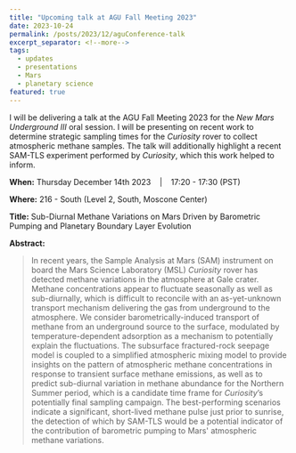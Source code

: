 ```yaml
---
title: "Upcoming talk at AGU Fall Meeting 2023"
date: 2023-10-24
permalink: /posts/2023/12/aguConference-talk
excerpt_separator: <!--more-->
tags:
  - updates 
  - presentations
  - Mars
  - planetary science
featured: true 
---
```

<!-- excerpt: "<img src='/images/posts/nmtBureau_walkoutSlide.png' alt='NMT-talkBanner' width='500px'/>" -->

<!-- NOTE: the featured callout in front matter allows the post to appear automatically on the ABOUT page if enabled there. -->
<!-- NOTE: the except_separator in the front matter allows you to manually specify how much of the post is included in the except (in this case, everything between the ``more`` callout. -->
<!-- <img src="/images/posts/symposiumFlyer2023.png" alt="symposiumFlyerBanner" width="300px"/> -->

I will be delivering a talk at the AGU Fall Meeting 2023 for the *New Mars
Underground III* oral session. I will be presenting on recent work to determine
strategic sampling times for the *Curiosity* rover to collect atmospheric
methane samples. The talk will additionally highlight a recent SAM-TLS
experiment performed by *Curiosity*, which this work helped to inform.  


**When:** Thursday December 14th 2023 &nbsp;&nbsp; \| &nbsp;&nbsp; 17:20 - 17:30 (PST)

**Where:**  216 - South (Level 2, South, Moscone Center)
<!-- [Zoom](https://zoom.us/j/99880495832){: .btn--research} --> 

**Title:** Sub-Diurnal Methane Variations on Mars Driven by Barometric Pumping and Planetary Boundary Layer Evolution

**Abstract:** 
> In recent years, the Sample Analysis at Mars (SAM) instrument on board the Mars Science Laboratory (MSL) *Curiosity* rover has detected methane variations in the atmosphere at Gale crater. Methane concentrations appear to fluctuate seasonally as well as sub-diurnally, which is difficult to reconcile with an as-yet-unknown transport mechanism delivering the gas from underground to the atmosphere. We consider barometrically-induced transport of methane from an underground source to the surface, modulated by temperature-dependent adsorption as a mechanism to potentially explain the fluctuations. The subsurface fractured-rock seepage model is coupled to a simplified atmospheric mixing model to provide insights on the pattern of atmospheric methane concentrations in response to transient surface methane emissions, as well as to predict sub-diurnal variation in methane abundance for the Northern Summer period, which is a candidate time frame for *Curiosity*’s potentially final sampling campaign. The best-performing scenarios indicate a significant, short-lived methane pulse just prior to sunrise, the detection of which by SAM-TLS would be a potential indicator of the contribution of barometric pumping to Mars' atmospheric methane variations. 
 

<!-- ![NMT-talkBanner](/images/posts/nmtBureau_walkoutSlide.png) -->



<!-- Excerpt this whole post: -->
<!-- more -->






